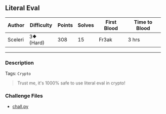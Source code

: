 ## Literal Eval

| Author  | Difficulty | Points | Solves | First Blood | Time to Blood |
| ------- | ---------- | ------ | ------ | ----------- | ------------- |
| Sceleri | 3⯁ (Hard)  | 308    | 15     | Fr3ak       | 3 hrs         |

---

### Description

Tags: `Crypto`

<blockquote>

Trust me, it's 1000% safe to use literal eval in crypto!

</blockquote>

### Challenge Files

- [chall.py](dist)
